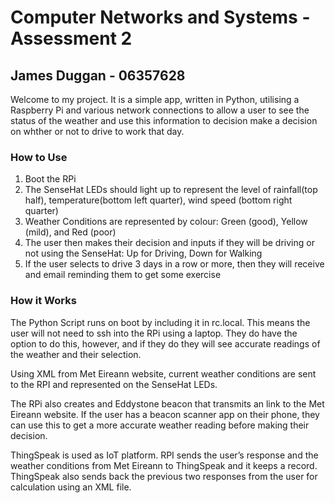 # Computer Networks and Systems - Assessment 2
## James Duggan - 06357628

Welcome to my project. It is a simple app, written in Python, utilising a Raspberry Pi and various network connections to allow a user to see the status of the weather and use this information to decision make a decision on whther or not to drive to work that day.


### How to Use
1. Boot the RPi
2. The SenseHat LEDs should light up to represent the level of rainfall(top half), temperature(bottom left quarter), wind speed (bottom right quarter)
3. Weather Conditions are represented by colour: Green (good), Yellow (mild), and Red (poor)
4. The user then makes their decision and inputs if they will be driving or not using the SenseHat: Up for Driving, Down for Walking
5. If the user selects to drive 3 days in a row or more, then they will receive and email reminding them to get some exercise

### How it Works
The Python Script runs on boot by including it in rc.local. This means the user will not need to ssh into the RPi using a laptop.
They do have the option to do this, however, and if they do they will see accurate readings of the weather and their selection.

Using  XML from Met Eireann website, current weather conditions are sent to the RPI and represented on the SenseHat LEDs.

The RPi also creates and Eddystone beacon that transmits an link to the Met Eireann website.
If the user has a beacon scanner app on their phone, they can use this to get a more accurate weather reading before making their decision.

ThingSpeak is used as IoT platform. RPI sends the user’s response and the weather conditions from Met Eireann to ThingSpeak and it keeps a record.
ThingSpeak also sends back the previous two responses from the user for calculation using an XML file. 

